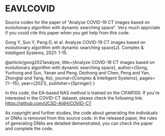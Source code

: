 # EAVLCOVID

Source codes for the paper of "Analyze COVID-19 CT images based on evolutionary algorithm with dynamic searching space". Very much apprciate if you could cite this paper when you get help from this code.

Gong Y, Sun Y, Peng D, et al. Analyze COVID-19 CT images based on evolutionary algorithm with dynamic searching space[J]. Complex & Intelligent Systems, 2021: 1-15.

@article{gong2021analyze,
  title={Analyze COVID-19 CT images based on evolutionary algorithm with dynamic searching space},
  author={Gong, Yunhong and Sun, Yanan and Peng, Dezhong and Chen, Peng and Yan, Zhongtai and Yang, Ke},
  journal={Complex \& Intelligent Systems},
  pages={1--15},
  year={2021},
  publisher={Springer}
}

In this code, the EA-based NAS method is trained on the CIFAR100. If you're interested in the COVID-CT dataset, please check the following link: https://github.com/UCSD-AI4H/COVID-CT

As copyright and further studies, the code about generating the individuals or DNAs is removed from this source code. In the released paper, the rules of generating DNAs are detailed demenstrated, you can check the paper and complete the code.
